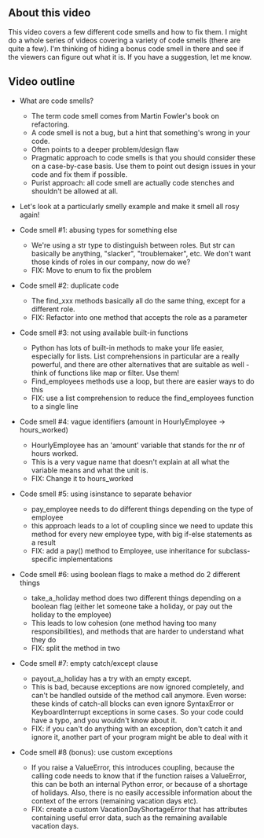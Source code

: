 ## About this video

This video covers a few different code smells and how to fix them. I might do a whole series of videos covering a variety of code smells (there are quite a few). I'm thinking of hiding a bonus code smell in there and see if the viewers can figure out what it is. If you have a suggestion, let me know.

## Video outline

- What are code smells?

  - The term code smell comes from Martin Fowler's book on refactoring.
  - A code smell is not a bug, but a hint that something's wrong in your code.
  - Often points to a deeper problem/design flaw
  - Pragmatic approach to code smells is that you should consider these on a case-by-case basis. Use them to point out design issues in your code and fix them if possible.
  - Purist approach: all code smell are actually code stenches and shouldn't be allowed at all.

- Let's look at a particularly smelly example and make it smell all rosy again!

- Code smell #1: abusing types for something else

  - We're using a str type to distinguish between roles. But str can basically be anything, "slacker", "troublemaker", etc. We don't want those kinds of roles in our company, now do we?
  - FIX: Move to enum to fix the problem

- Code smell #2: duplicate code

  - The find_xxx methods basically all do the same thing, except for a different role.
  - FIX: Refactor into one method that accepts the role as a parameter

- Code smell #3: not using available built-in functions

  - Python has lots of built-in methods to make your life easier, especially for lists. List comprehensions in particular are a really powerful, and there are other alternatives that are suitable as well - think of functions like map or filter. Use them!
  - Find_employees methods use a loop, but there are easier ways to do this
  - FIX: use a list comprehension to reduce the find_employees function to a single line

- Code smell #4: vague identifiers (amount in HourlyEmployee -> hours_worked)

  - HourlyEmployee has an 'amount' variable that stands for the nr of hours worked.
  - This is a very vague name that doesn't explain at all what the variable means and what the unit is.
  - FIX: Change it to hours_worked

- Code smell #5: using isinstance to separate behavior

  - pay_employee needs to do different things depending on the type of employee
  - this approach leads to a lot of coupling since we need to update this method for every new employee type, with big if-else statements as a result
  - FIX: add a pay() method to Employee, use inheritance for subclass-specific implementations

- Code smell #6: using boolean flags to make a method do 2 different things

  - take_a_holiday method does two different things depending on a boolean flag (either let someone take a holiday, or pay out the holiday to the employee)
  - This leads to low cohesion (one method having too many responsibilities), and methods that are harder to understand what they do
  - FIX: split the method in two

- Code smell #7: empty catch/except clause

  - payout_a_holiday has a try with an empty except.
  - This is bad, because exceptions are now ignored completely, and can't be handled outside of the method call anymore. Even worse: these kinds of catch-all blocks can even ignore SyntaxError or KeyboardInterrupt exceptions in some cases. So your code could have a typo, and you wouldn't know about it.
  - FIX: if you can't do anything with an exception, don't catch it and ignore it, another part of your program might be able to deal with it

- Code smell #8 (bonus): use custom exceptions
  - If you raise a ValueError, this introduces coupling, because the calling code needs to know that if the function raises a ValueError, this can be both an internal Python error, or because of a shortage of holidays. Also, there is no easily accessible information about the context of the errors (remaining vacation days etc).
  - FIX: create a custom VacationDayShortageError that has attributes containing useful error data, such as the remaining available vacation days.
